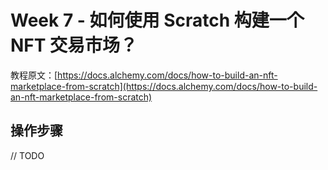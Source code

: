 # Week 7 - 如何使用 Scratch 构建一个 NFT 交易市场？

教程原文：[https://docs.alchemy.com/docs/how-to-build-an-nft-marketplace-from-scratch](https://docs.alchemy.com/docs/how-to-build-an-nft-marketplace-from-scratch)

## 操作步骤

// TODO